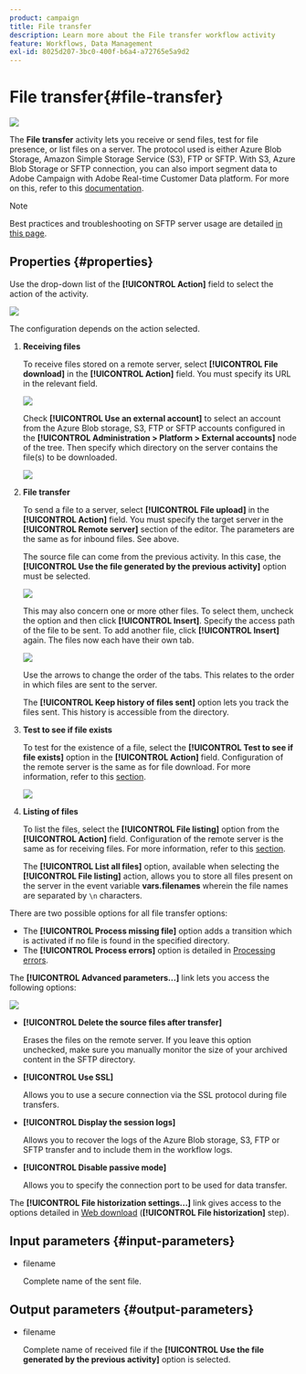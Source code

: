 ```yaml
---
product: campaign
title: File transfer
description: Learn more about the File transfer workflow activity
feature: Workflows, Data Management
exl-id: 8025d207-3bc0-400f-b6a4-a72765e5a9d2
---
```

# File transfer{#file-transfer}

![](../../assets/common.svg)

The **File transfer** activity lets you receive or send files, test for file presence, or list files on a server. The protocol used is either Azure Blob Storage, Amazon Simple Storage Service (S3), FTP or SFTP.
With S3, Azure Blob Storage or SFTP connection, you can also import segment data to Adobe Campaign with Adobe Real-time Customer Data platform. For more on this, refer to this [documentation](https://experienceleague.adobe.com/docs/experience-platform/destinations/catalog/email-marketing/adobe-campaign.html).

>[!NOTE]
>
>Best practices and troubleshooting on SFTP server usage are detailed [in this page](../../platform/using/sftp-server-usage.md).

## Properties {#properties}

Use the drop-down list of the **[!UICONTROL Action]** field to select the action of the activity.

![](assets/file_transfert_action.png)

The configuration depends on the action selected.

1. **Receiving files**

   To receive files stored on a remote server, select **[!UICONTROL File download]** in the **[!UICONTROL Action]** field. You must specify its URL in the relevant field.

   ![](assets/file_transfert_edit.png)

   Check **[!UICONTROL Use an external account]** to select an account from the Azure Blob storage, S3, FTP or SFTP accounts configured in the **[!UICONTROL Administration > Platform > External accounts]** node of the tree. Then specify which directory on the server contains the file(s) to be downloaded.

   ![](assets/file_transfert_edit_external.png)

1. **File transfer**

   To send a file to a server, select **[!UICONTROL File upload]** in the **[!UICONTROL Action]** field. You must specify the target server in the **[!UICONTROL Remote server]** section of the editor. The parameters are the same as for inbound files. See above.

   The source file can come from the previous activity. In this case, the **[!UICONTROL Use the file generated by the previous activity]** option must be selected.

   ![](assets/file_transfert_edit_send.png)

   This may also concern one or more other files. To select them, uncheck the option and then click **[!UICONTROL Insert]**. Specify the access path of the file to be sent. To add another file, click **[!UICONTROL Insert]** again. The files now each have their own tab. 

   ![](assets/file_transfert_source.png)

   Use the arrows to change the order of the tabs. This relates to the order in which files are sent to the server.

   The **[!UICONTROL Keep history of files sent]** option lets you track the files sent. This history is accessible from the directory.

1. **Test to see if file exists**

   To test for the existence of a file, select the **[!UICONTROL Test to see if file exists]** option in the **[!UICONTROL Action]** field. Configuration of the remote server is the same as for file download. For more information, refer to this [section](#properties).

   ![](assets/file_transfert_edit_test.png)

1. **Listing of files**

   To list the files, select the **[!UICONTROL File listing]** option from the **[!UICONTROL Action]** field. Configuration of the remote server is the same as for receiving files. For more information, refer to this [section](#properties).

   The **[!UICONTROL List all files]** option, available when selecting the **[!UICONTROL File listing]** action, allows you to store all files present on the server in the event variable **vars.filenames** wherein the file names are separated by `\n` characters.

There are two possible options for all file transfer options:

* The **[!UICONTROL Process missing file]** option adds a transition which is activated if no file is found in the specified directory.
* The **[!UICONTROL Process errors]** option is detailed in [Processing errors](monitoring-workflow-execution.md#processing-errors).

The **[!UICONTROL Advanced parameters...]** link lets you access the following options:

![](assets/file_transfert_advanced.png)

* **[!UICONTROL Delete the source files after transfer]**

  Erases the files on the remote server. If you leave this option unchecked, make sure you manually monitor the size of your archived content in the SFTP directory.

* **[!UICONTROL Use SSL]**

  Allows you to use a secure connection via the SSL protocol during file transfers.

* **[!UICONTROL Display the session logs]**

  Allows you to recover the logs of the Azure Blob storage, S3, FTP or SFTP transfer and to include them in the workflow logs.

* **[!UICONTROL Disable passive mode]**

  Allows you to specify the connection port to be used for data transfer.

The **[!UICONTROL File historization settings...]** link gives access to the options detailed in [Web download](web-download.md) (**[!UICONTROL File historization]** step).

## Input parameters {#input-parameters}

* filename

  Complete name of the sent file.

## Output parameters {#output-parameters}

* filename

  Complete name of received file if the **[!UICONTROL Use the file generated by the previous activity]** option is selected.
